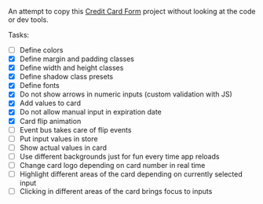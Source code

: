 An attempt to copy this [Credit Card Form](https://codepen.io/JavaScriptJunkie/full/YzzNGeR) project without looking at the code or dev tools.

Tasks:

- [ ] Define colors
- [x] Define margin and padding classes
- [x] Define width and height classes
- [x] Define shadow class presets
- [x] Define fonts
- [x] Do not show arrows in numeric inputs (custom validation with JS)
- [x] Add values to card
- [x] Do not allow manual input in expiration date
- [x] Card flip animation
- [ ] Event bus takes care of flip events
- [ ] Put input values in store
- [ ] Show actual values in card
- [ ] Use different backgrounds just for fun every time app reloads
- [ ] Change card logo depending on card number in real time
- [ ] Highlight different areas of the card depending on currently selected input
- [ ] Clicking in different areas of the card brings focus to inputs